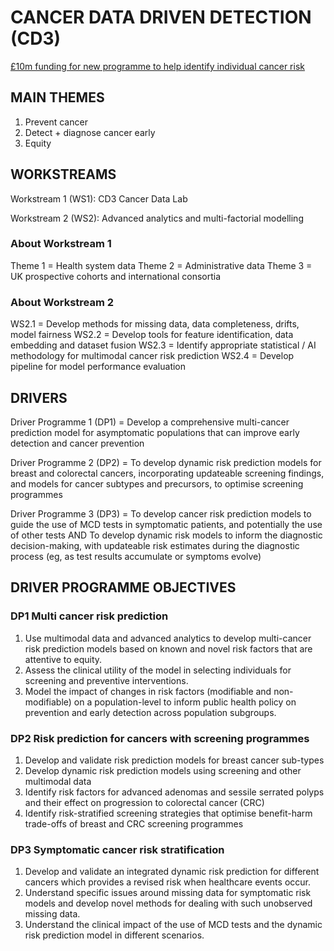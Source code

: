 # CANCER DATA DRIVEN DETECTION (CD3)

[£10m funding for new programme to help identify individual cancer risk](https://news.cancerresearchuk.org/2025/01/22/10m-funding-cancer-data-driven-detection-programme/)

## MAIN THEMES

1. Prevent cancer
2. Detect + diagnose cancer early
3. Equity

## WORKSTREAMS

Workstream 1 (WS1): CD3 Cancer Data Lab

Workstream 2 (WS2): Advanced analytics and multi-factorial modelling

### About Workstream 1

Theme 1 = Health system data
Theme 2 = Administrative data
Theme 3 = UK prospective cohorts and international consortia

### About Workstream 2

WS2.1 = Develop methods for missing data, data completeness, drifts, model fairness
WS2.2 = Develop tools for feature identification, data embedding and dataset fusion
WS2.3 = Identify appropriate statistical / AI methodology for multimodal cancer risk prediction
WS2.4 = Develop pipeline for model performance evaluation

## DRIVERS

Driver Programme 1 (DP1) = Develop a comprehensive multi-cancer prediction model for asymptomatic populations that can improve early detection and cancer prevention

Driver Programme 2 (DP2) = To develop dynamic risk prediction models for breast and colorectal cancers, incorporating updateable screening findings, and models for cancer subtypes and precursors, to optimise screening programmes

Driver Programme 3 (DP3) = To develop cancer risk prediction models to guide the use of MCD tests in symptomatic patients, and potentially the use of other tests AND To develop dynamic risk models to inform the diagnostic decision-making, with updateable risk estimates during the diagnostic process (eg, as test results accumulate or symptoms evolve)

## DRIVER PROGRAMME OBJECTIVES

### DP1 Multi cancer risk prediction

1. Use multimodal data and advanced analytics to develop multi-cancer risk prediction models based on known and novel risk factors that are attentive to equity.
2. Assess the clinical utility of the model in selecting individuals for screening and preventive interventions.
3. Model the impact of changes in risk factors (modifiable and non-modifiable) on a population-level to inform public health policy on prevention and early detection across population subgroups.

### DP2 Risk prediction for cancers with screening programmes

1. Develop and validate risk prediction models for breast cancer sub-types 
2. Develop dynamic risk prediction models using screening and other multimodal data 
3. Identify risk factors for advanced adenomas and sessile serrated polyps and their effect on progression to colorectal cancer (CRC)
4. Identify risk-stratified screening strategies that optimise benefit-harm trade-offs of breast and CRC screening programmes 

### DP3 Symptomatic cancer risk stratification 

1. Develop and validate an integrated dynamic risk prediction for different cancers which provides a revised risk when healthcare events occur. 
2. Understand specific issues around missing data for symptomatic risk models and develop novel methods for dealing with such unobserved missing data. 
3. Understand the clinical impact of the use of MCD tests and the dynamic risk prediction model in different scenarios.
